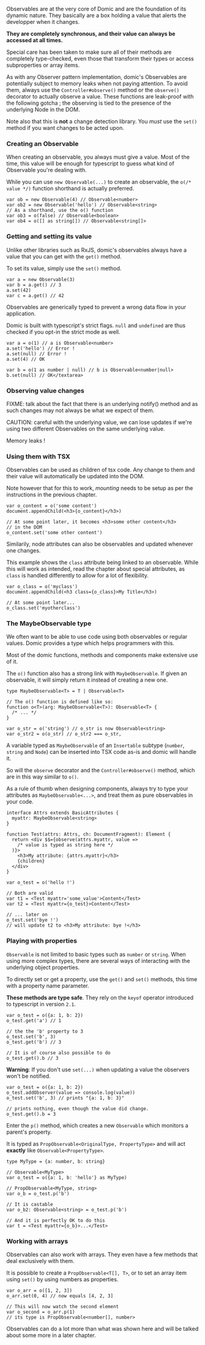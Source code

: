 
Observables are at the very core of Domic and are the foundation
of its dynamic nature. They basically are a box holding a value
that alerts the developper when it changes.

**They are completely synchronous, and their value can always be accessed at all times.**

Special care has been taken to make sure all of their methods
are completely type-checked, even those
that transform their types or access subproperties or array
items.

As with any Observer pattern implementation, domic's Observables
are potentially subject to memory leaks when not paying attention.
To avoid them, always use the `Controller#observe()`
method or the `observe()` decorator to actually observe
a value. These functions are leak-proof with the following gotcha ;
the observing is tied to the presence of the underlying Node in
the DOM.

Note also that this is **not** a change detection library. You *must* use
the `set()` method if you want changes to be acted upon.

### Creating an Observable


<div class='row'><div>
When creating an observable, you always must give a value. Most of the
time, this value will be enough for typescript to guess what kind of
Observable you're dealing with.

While you can use `new Observable(...)` to create an observable,
the `o(/* value */)` function shorthand is actually preferred.
</div>

```tsx
var ob = new Observable(4) // Observable<number>
var ob2 = new Observable('hello') // Observable<string>
// As a shorthand, use the o() function
var ob3 = o(false) // Observable<boolean>
var ob4 = o([] as string[]) // Observable<string[]>
```
</div>

### Getting and setting its value

<div class='row'><div>
Unlike other libraries such as RxJS, domic's observables always
have a value that you can get with the <code>get()</code> method.

To set its value, simply use the <code>set()</code> method.
</div>

```tsx
var a = new Observable(3)
var b = a.get() // 3
a.set(42)
var c = a.get() // 42
```
</div>

<div class='row'><div>
Observables are generically typed to prevent a wrong data flow in your application.

Domic is built with typescript's strict flags. <code>null</code> and <code>undefined</code>
are thus checked if you opt-in the strict mode as well.
</div>

```tsx
var a = o(1) // a is Observable<number>
a.set('hello') // Error !
a.set(null) // Error !
a.set(4) // OK

var b = o(1 as number | null) // b is Observable<number|null>
b.set(null) // OK</textarea>
```
</div>

### Observing value changes

FIXME: talk about the fact that there is an underlying notify()
method and as such changes may not always be what we expect of them.

CAUTION: careful with the underlying value, we can lose updates
if we're using two different Observables on the same underlying value.

Memory leaks !

### Using them with TSX

<div class='row'><div>
Observables can be used as children of tsx code. Any change to them
and their value will automatically be updated into the DOM.

Note however that for this to work, <em>mounting</em> needs to be setup
as per the instructions in the previous chapter.
</div>

```tsx
var o_content = o('some content')
document.appendChild(<h3>{o_content}</h3>)

// At some point later, it becomes <h3>some other content</h3>
// in the DOM
o_content.set('some other content')
```
</div>


<div class='row'><div>
Similarily, node attributes can also be observables and updated
whenever one changes.

This example shows the `class` attribute being linked to an observable.
While this will work as intended, read the chapter about special attributes, as `class` is handled differently to allow for
a lot of flexibility.
</div>

```tsx
var o_class = o('myclass')
document.appendChild(<h3 class={o_class}>My Title</h3>)

// At some point later...
o_class.set('myotherclass')
```
</div>

### The MaybeObservable type

<div class='row'><div>
We often want to be able to use code using both observables or
regular values. Domic provides a type which helps programmers
with this.

Most of the domic functions, methods and components make extensive
use of it.

The `o()` function also has a strong link with `MaybeObservable`.
If given an observable, it will simply return it instead of creating
a new one.
</div>

```tsx
type MaybeObservable<T> = T | Observable<T>

// The o() function is defined like so:
function o<T>(arg: MaybeObservable<T>): Observable<T> {
  /* ... */
}

var o_str = o('string') // o_str is now Observable<string>
var o_str2 = o(o_str) // o_str2 === o_str,
```
</div>

<div class='row'><div>

A variable typed as `MaybeObservable` of an `Insertable` subtype (`number`, `string` and `Node`)
can be inserted into TSX code as-is and domic will handle it.

So will the `observe` decorator and the `Controller#observe()` method,
which are in this way similar to `o()`.

As a rule of thumb when designing components, always try to type your attributes
as `MaybeObservable<...>`, and treat them as pure observables in your code.
</div>

```tsx
interface Attrs extends BasicAttributes {
  myattr: MaybeObservable<string>
}

function Test(attrs: Attrs, ch: DocumentFragment): Element {
  return <div $$={observe(attrs.myattr, value =>
    /* value is typed as string here */
  )}>
    <h3>My attribute: {attrs.myattr}</h3>
    {children}
  </div>
}

var o_test = o('hello !')

// Both are valid
var t1 = <Test myattr='some_value'>Content</Test>
var t2 = <Test myattr={o_test}>Content</Test>

// ... later on
o_test.set('bye !')
// will update t2 to <h3>My attribute: bye !</h3>
```

</div>

### Playing with properties

<div class='row'><div>

`Observable` is not limited to basic types such as `number` or `string`.
When using more complex types, there are several ways of interacting
with the underlying object properties.

To directly set or get a property, use the `get()` and `set()` methods,
this time with a property name parameter.

**These methods are type safe**. They rely on the `keyof` operator introduced
to typescript in version `2.1`.
</div>

```tsx
var o_test = o({a: 1, b: 2})
o_test.get('a') // 1

// the the 'b' property to 3
o_test.set('b', 3)
o_test.get('b') // 3

// It is of course also possible to do
o_test.get().b // 3
```
</div>

<div class='row'><div>

**Warning**: If you don't use `set(...)` when updating a value
the observers won't be notified.

</div>

```tsx
var o_test = o({a: 1, b: 2})
o_test.addObserver(value => console.log(value))
o_test.set('b', 3) // prints "{a: 1, b: 3}"

// prints nothing, even though the value did change.
o_test.get().b = 3
```
</div>

<div class='row'><div>

Enter the `p()` method, which creates a new `Observable` which monitors
a parent's property.

It is typed as `PropObservable<OriginalType, PropertyType>` and will act
**exactly** like `Observable<PropertyType>`.
</div>

```tsx
type MyType = {a: number, b: string}

// Observable<MyType>
var o_test = o({a: 1, b: 'hello'} as MyType)

// PropObservable<MyType, string>
var o_b = o_test.p('b')

// It is castable
var o_b2: Observable<string> = o_test.p('b')

// And it is perfectly OK to do this
var t = <Test myattr={o_b}>...</Test>
```
</div>


### Working with arrays

<div class='row'><div>

Observables can also work with arrays. They even have a few methods that deal
exclusively with them.

It is possible to create a `PropObservable<T[], T>`, or to set an array item
using `set()` by using numbers as properties.
</div>

```tsx
var o_arr = o([1, 2, 3])
o_arr.set(0, 4) // now equals [4, 2, 3]

// This will now watch the second element
var o_second = o_arr.p(1)
// its type is PropObservable<number[], number>

```
</div>

Observables can do a lot more than what was shown here and will be talked about some more in a later chapter.